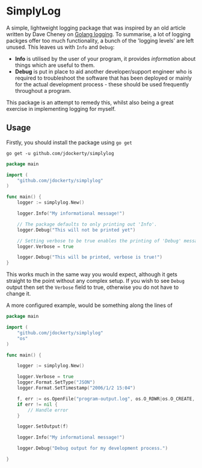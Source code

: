 # SimplyLog

A simple, lightweight logging package that was inspired by an old article written by Dave Cheney on [Golang logging](https://dave.cheney.net/2015/11/05/lets-talk-about-logging). To summarise, a lot of logging packges offer too much functionality, a bunch of the 'logging levels' are left unused. This leaves us with `Info` and `Debug`:

* **Info** is utilised by the user of your program, it provides *information* about things which are useful to them.
* **Debug** is put in place to aid another developer/support engineer who is required to troubleshoot the software that has been deployed or mainly for the actual development process - these should be used frequently throughout a program.


This package is an attempt to remedy this, whilst also being a great exercise in implementing logging for myself.

## Usage

Firstly, you should install the package using `go get`

    go get -u github.com/jdockerty/simplylog
```go
package main

import (
    "github.com/jdockerty/simplylog"
)

func main() {
	logger := simplylog.New()	

	logger.Info("My informational message!")

	// The package defaults to only printing out 'Info'.
	logger.Debug("This will not be printed yet")

	// Setting verbose to be true enables the printing of 'Debug' messages
	logger.Verbose = true

	logger.Debug("This will be printed, verbose is true!")
}
```
This works much in the same way you would expect, although it gets straight to the point without any complex setup. If you wish to see `Debug` output then set the `Verbose` field to true, otherwise you do not have to change it.

A more configured example, would be something along the lines of

```go
package main

import (
	"github.com/jdockerty/simplylog"
	"os"
)

func main() {

	logger := simplylog.New()

	logger.Verbose = true
	logger.Format.SetType("JSON")
	logger.Format.SetTimestamp("2006/1/2 15:04")

	f, err := os.OpenFile("program-output.log", os.O_RDWR|os.O_CREATE, 0755)
	if err != nil {
		// Handle error
	}

	logger.SetOutput(f)

	logger.Info("My informational message!")

	logger.Debug("Debug output for my development process.")

}
```